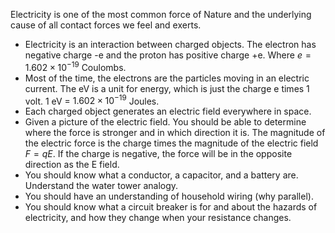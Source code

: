Electricity is one of the most common force of Nature and the underlying cause of all contact forces we feel and exerts.
  
- Electricity is an interaction between charged objects. The electron has negative charge -e and the proton has positive charge +e. Where $e = 1.602\times10^{-19}$ Coulombs.
- Most of the time, the electrons are the particles moving in an electric current. The eV is a unit for energy, which is just the charge e times 1 volt. 1 eV = $1.602 \times 10^{-19}$ Joules.
- Each charged object generates an electric field everywhere in space.
- Given a picture of the electric field. You should be able to determine where the force is stronger and in which direction it is. The magnitude of the electric force is the charge times the magnitude of the electric field $F = q E$. If the charge is negative, the force will be in the opposite direction as the E field.
- You should know what a conductor, a capacitor, and a battery are. Understand the water tower analogy.
- You should have an understanding of household wiring (why parallel).
- You should know what a circuit breaker is for and about the hazards of electricity, and how they change when your resistance changes.